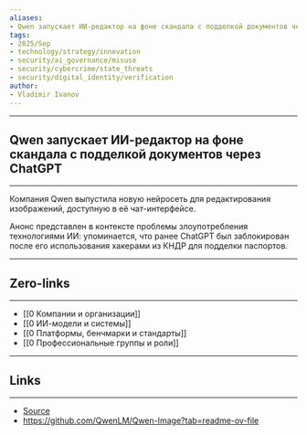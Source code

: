 ```yaml
---
aliases: 
- Qwen запускает ИИ-редактор на фоне скандала с подделкой документов через ChatGPT
tags:
- 2025/Sep
- technology/strategy/innovation
- security/ai_governance/misuse
- security/cybercrime/state_threats
- security/digital_identity/verification
author:
- Vladimir Ivanov
---
```

-----
##  Qwen запускает ИИ-редактор на фоне скандала с подделкой документов через ChatGPT 
-----
Компания Qwen выпустила новую нейросеть для редактирования изображений, доступную в её чат-интерфейсе.

Анонс представлен в контексте проблемы злоупотребления технологиями ИИ: упоминается, что ранее ChatGPT был заблокирован после его использования хакерами из КНДР для подделки паспортов.

---
## Zero-links
---
- [[0 Компании и организации]]
- [[0 ИИ-модели и системы]]
- [[0 Платформы, бенчмарки и стандарты]]
- [[0 Профессиональные группы и роли]]

---
## Links
---
- [Source](https://t.me/turboproject/2167)
- https://github.com/QwenLM/Qwen-Image?tab=readme-ov-file
